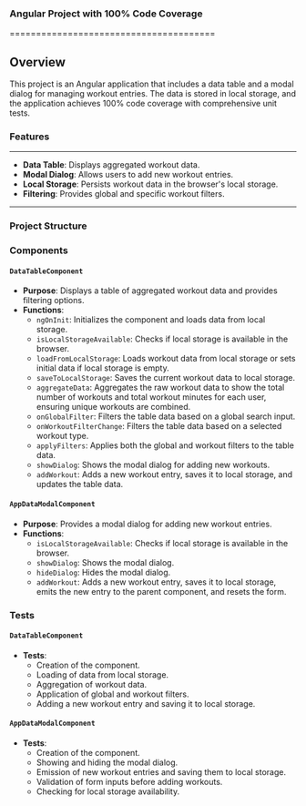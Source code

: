 ### Angular Project with 100% Code Coverage

=======================================

## Overview

This project is an Angular application that includes a data table and a modal dialog for managing workout entries. The data is stored in local storage, and the application achieves 100% code coverage with comprehensive unit tests.

### Features

---

- **Data Table**: Displays aggregated workout data.
- **Modal Dialog**: Allows users to add new workout entries.
- **Local Storage**: Persists workout data in the browser's local storage.
- **Filtering**: Provides global and specific workout filters.

---

### Project Structure

### Components

#### `DataTableComponent`

- **Purpose**: Displays a table of aggregated workout data and provides filtering options.
- **Functions**:
  - `ngOnInit`: Initializes the component and loads data from local storage.
  - `isLocalStorageAvailable`: Checks if local storage is available in the browser.
  - `loadFromLocalStorage`: Loads workout data from local storage or sets initial data if local storage is empty.
  - `saveToLocalStorage`: Saves the current workout data to local storage.
  - `aggregateData`: Aggregates the raw workout data to show the total number of workouts and total workout minutes for each user, ensuring unique workouts are combined.
  - `onGlobalFilter`: Filters the table data based on a global search input.
  - `onWorkoutFilterChange`: Filters the table data based on a selected workout type.
  - `applyFilters`: Applies both the global and workout filters to the table data.
  - `showDialog`: Shows the modal dialog for adding new workouts.
  - `addWorkout`: Adds a new workout entry, saves it to local storage, and updates the table data.

#### `AppDataModalComponent`

- **Purpose**: Provides a modal dialog for adding new workout entries.
- **Functions**:
  - `isLocalStorageAvailable`: Checks if local storage is available in the browser.
  - `showDialog`: Shows the modal dialog.
  - `hideDialog`: Hides the modal dialog.
  - `addWorkout`: Adds a new workout entry, saves it to local storage, emits the new entry to the parent component, and resets the form.

### Tests

#### `DataTableComponent`

- **Tests**:
  - Creation of the component.
  - Loading of data from local storage.
  - Aggregation of workout data.
  - Application of global and workout filters.
  - Adding a new workout entry and saving it to local storage.

#### `AppDataModalComponent`

- **Tests**:
  - Creation of the component.
  - Showing and hiding the modal dialog.
  - Emission of new workout entries and saving them to local storage.
  - Validation of form inputs before adding workouts.
  - Checking for local storage availability.
